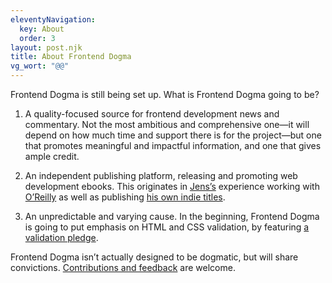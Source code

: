 ```yaml
---
eleventyNavigation:
  key: About
  order: 3
layout: post.njk
title: About Frontend Dogma
vg_wort: "@@"
---
```

Frontend Dogma is still being set up. What is Frontend Dogma going to be?

1. A quality-focused source for frontend development news and commentary. Not the most ambitious and comprehensive one—it will depend on how much time and support there is for the project—but one that promotes meaningful and impactful information, and one that gives ample credit.

2. An independent publishing platform, releasing and promoting web development ebooks. This originates in [Jens’s](https://meiert.com/en/) experience working with [O’Reilly](https://www.oreilly.com/) as well as publishing [his own indie titles](https://www.goodreads.com/author/list/13623828.Jens_Oliver_Meiert).

3. An unpredictable and varying cause. In the beginning, Frontend Dogma is going to put emphasis on HTML and CSS validation, by featuring [a validation pledge](/pledge/).

Frontend Dogma isn’t actually designed to be dogmatic, but will share convictions. [Contributions and feedback](https://github.com/j9t/frontenddogma.com) are welcome.
